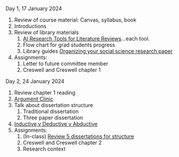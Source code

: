 Day 1, 17 January 2024

1. Review of course material: Canvas, syllabus, book
2. Introductions
3. Review of library materials
	1. [AI Research Tools for Literature Reviews](https://guides.library.txstate.edu/LitReviewAI#msdynttrid=KobZPjjdrmD2V3b91Rx2dI5oIN25YrBhm2sVvHscNOc)...each tool.
	2. Flow chart for grad students progress
	3. Library guides [Organizing your social science research paper](https://guides.library.txstate.edu/socialscienceresearch)
4. Assignments: 
	1. Letter to future committee member
	2. Creswell and Creswell chapter 1

Day 2, 24 January 2024
1. Review chapter 1 reading
2. [Argument Clinic](https://www.youtube.com/watch?v=uLlv_aZjHXc)
3. Talk about dissertation structure
	1. Traditional dissertation
	2. Three paper dissertation
4. [Inductive v Deductive v Abductive](https://www.youtube.com/watch?v=jX3OXwpEpl8)
5. Assignments:
	1. (In-class) [Review 5 dissertations for structure](https://digital.library.txst.edu/browse/department?scope=00cce6a8-1f49-431a-a7fe-80dc52bc3a5d)
	2. Creswell and Creswell chapter 2
	3. Research context